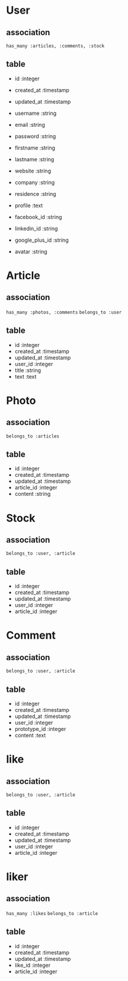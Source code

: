 # User

## association
`has_many :articles, :comments, :stock`

## table
- id :integer
- created_at :timestamp
- updated_at :timestamp
- username :string
- email :string
- password :string

- firstname :string
- lastname :string
- website :string
- company :string
- residence :string
- profile :text
- facebook_id :string
- linkedin_id :string
- google_plus_id :string
- avatar :string

# Article

## association
`has_many :photos, :comments`
`belongs_to :user`

## table
- id :integer
- created_at :timestamp
- updated_at :timestamp
- user_id :integer
- title :string
- text :text

# Photo

## association
`belongs_to :articles`

## table
- id :integer
- created_at :timestamp
- updated_at :timestamp
- article_id :integer
- content :string

# Stock

## association
`belongs_to :user, :article`

## table
- id :integer
- created_at :timestamp
- updated_at :timestamp
- user_id :integer
- article_id :integer

# Comment

## association
`belongs_to :user, :article`

## table
- id :integer
- created_at :timestamp
- updated_at :timestamp
- user_id :integer
- prototype_id :integer
- content :text

# like

## association
`belongs_to :user, :article`

## table
- id :integer
- created_at :timestamp
- updated_at :timestamp
- user_id :integer
- article_id :integer

# liker

## association
`has_many :likes`
`belongs_to :article`

## table
- id :integer
- created_at :timestamp
- updated_at :timestamp
- like_id :integer
- article_id :integer
